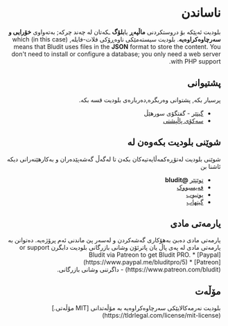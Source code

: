 <div dir="rtl">

# ناساندن
<!-- position: 1 -->

بلودیت ئەپێکە بۆ دروستکردنی **ماڵپەڕ** یا**بلۆگ** ـکەتان لە چەند چرکە; بەتەواوی **خۆرایی و سەرچاوەکراوەیە**. بلودیت سیستەمێکی ناوەڕۆکی فلات-فایلە, which (in this case) means that Bludit uses files in the **JSON** format to store the content. You don't need to install or configure a database; you only need a web server with PHP support.

<h2 id="support">پشتیوانی</h2>
پرسیار بکە, پشتوانی وەربگرە,دەربارەی بلودیت قسە بکە.

* [گیتێر](https://gitter.im/bludit/support) - گفتگۆی سورهێڵ
* [سەکۆی پاڵپشتی](https://forum.bludit.org)

<h2 id="follow-bludit">شوێنی بلودیت بکەوەن لە</h2>
شوێنی بلودیت لەتۆڕەکمەڵایەتیەکان بکەن تا لەگەڵ گەشەپێدەران و بەکارهێنەرانی دیکە ئاشنا بن

* [توێتێر](https://twitter.com/bludit) **@bludit**
* [فەیسبووک](https://www.facebook.com/bluditcms)
* [یوتیوب](https://www.youtube.com/c/Bluditcms)
* [گیتهاب](https://github.com/bludit/bludit)

<h2 id="donations">یارمەتی مادی</h2>
یارمەتی مادی دەبێ بەهۆکاری گەشەکردن و لەسەر پێ ماندنی ئەم پرۆژەیە. دەتوانن بە یارمەتی مادی لە پەی پاڵ یان پاترئۆن وشانی بازرگانی بلودیت دابگرن or support Bludit via Patreon to get Bludit PRO.
* [Paypal](https://www.paypal.me/bluditpro/5)
* [Patreon](https://www.patreon.com/bludit) - داگرتنی وشانی بازرگانی.

<h2 id="license">مۆڵەت</h2>
بلودیت نەرمەکالایێکی سەرچاوەکراوەیە بە مۆڵەتدانی [MIT مۆڵەتی.](https://tldrlegal.com/license/mit-license)


</div>
